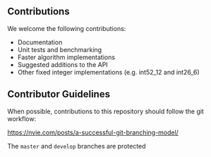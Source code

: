 ## Contributions

We welcome the following contributions:

* Documentation
* Unit tests and benchmarking
* Faster algorithm implementations
* Suggested additions to the API
* Other fixed integer implementations (e.g. int52_12 and int26_6)

## Contributor Guidelines

When possible, contributions to this repository should follow the git workflow:

https://nvie.com/posts/a-successful-git-branching-model/

The `master` and `develop` branches are protected 
